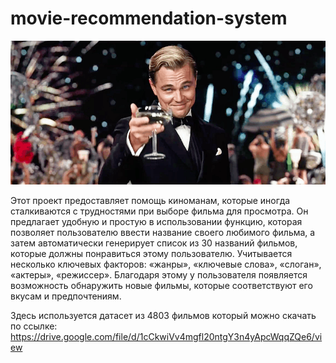 # movie-recommendation-system
![Image alt](https://github.com/sitoramonova/movie-recommendation-system/blob/main/%D0%B4%D0%B8%20%D0%BA%D0%B0%D0%BF%D1%80%D0%B8%D0%BE.png)

Этот проект предоставляет помощь киноманам, которые иногда сталкиваются с трудностями при выборе фильма для просмотра. Он предлагает удобную и простую в использовании функцию, которая позволяет пользователю ввести название своего любимого фильма, а затем автоматически генерирует список из 30 названий фильмов, которые должны понравиться этому пользователю.
Учитывается несколько ключевых факторов: «жанры», «ключевые слова», «слоган», «актеры», «режиссер». Благодаря этому у пользователя появляется возможность обнаружить новые фильмы, которые соответствуют его вкусам и предпочтениям. 

Здесь используется датасет из 4803 фильмов который можно скачать по ссылке: https://drive.google.com/file/d/1cCkwiVv4mgfl20ntgY3n4yApcWqqZQe6/view

